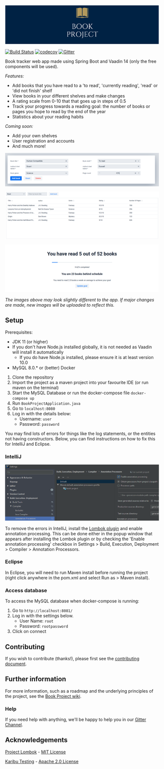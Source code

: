   <p align="center">
	<img src="/media/book_project_logo_banner.png" alt="Logo"/>
  </p>
  
[![Build Status](https://travis-ci.com/knjk04/book-project.svg?branch=master)](https://travis-ci.com/knjk04/book-project)
[![codecov](https://codecov.io/gh/knjk04/book-project/branch/master/graph/badge.svg)](https://codecov.io/gh/knjk04/book-project)
[![Gitter](https://badges.gitter.im/book-project-community/community.svg)](https://gitter.im/book-project-community/community?utm_source=badge&utm_medium=badge&utm_campaign=pr-badge)

Book tracker web app made using Spring Boot and Vaadin 14 (only the free components will be used).

*Features:*
- Add books that you have read to a 'to read', 'currently reading', 'read' or 'did not finish' shelf
- View books in your different shelves and make changes
- A rating scale from 0-10 that that goes up in steps of 0.5
- Track your progress towards a reading goal: the number of books or pages you hope to read by the end of the year
- Statistics about your reading habits

*Coming soon:*
- Add your own shelves
- User registration and accounts
- And much more!

<p align="center">
    <img src="/media/book_form.png" alt="New book form"/>
</p>

![Books in shelf](/media/books_in_shelf.png)
        
![Reading goal](/media/reading_goal.png)

*The images above may look slightly different to the app. If major changes are made, new images will be uploaded to 
reflect this.*

## Setup

Prerequisites:
- JDK 11 (or higher) 
- If you don't have Node.js installed globally, it is not needed as Vaadin will install it automatically
  - If you do have Node.js installed, please ensure it is at least version 10.0
- MySQL 8.0.* or (better) Docker


1. Clone the repository
2. Import the project as a maven project into your favourite IDE (or run maven on the terminal)
3. Start the MySQL Database or run the docker-compose file `docker-compose up`
4. Run `BookProjectApplication.java`
5. Go to `localhost:8080`
6. Log in with the details below:
    - Username: `user`
    - Password: `password`
    
You may find lots of errors for things like the log statements, or the entities not having constructors. Below, you can find instructions on how to fix this for IntelliJ and Eclipse.

### IntelliJ
    
  <p align="center">
	<img src="/media/intellij_annotation_processing.png" alt="Enable IntelliJ annotation processing"/>
  </p>
    
To remove the errors in IntelliJ, install the [Lombok plugin](https://plugins.jetbrains.com/plugin/6317-lombok) and enable annotation 
processing. This can be done either in the popup window that appears after installing the Lombok plugin or by checking the
'Enable annotation processing' checkbox in Settings > Build, Execution, Deployment > Compiler > Annotation Processors.

### Eclipse

In Eclipse, you will need to run Maven install before running the project (right click anywhere in the pom.xml and select Run as > Maven install).

### Access database

To access the MySQL database when docker-compose is running:

1. Go to `http://localhost:8081/`
2. Log in with the settings below.
    - User Name: `root`
    - Password: `rootpassword`
3. Click on connect

## Contributing

If you wish to contribute (thanks!), please first see the [contributing document](https://github.com/knjk04/book-project/blob/master/CONTRIBUTING.md).

## Further information

For more information, such as a roadmap and the underlying principles of the project, see the [Book Project wiki](https://github.com/knjk04/book-project/wiki).

### Help

If you need help with anything, we'll be happy to help you in our [Gitter Channel](https://gitter.im/book-project-community/community?utm_source=badge&utm_medium=badge&utm_campaign=pr-badge).

## Acknowledgements

[Project Lombok](https://projectlombok.org/) - [MIT License](http://www.opensource.org/licenses/mit-license.php)

[Karibu Testing](https://github.com/mvysny/karibu-testing) - [Apache 2.0 License](https://www.apache.org/licenses/LICENSE-2.0.html)
